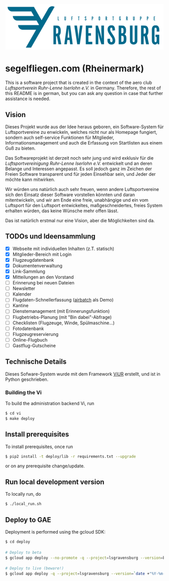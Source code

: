 ![Rheinermark Logo](deploy/static/img/logo.svg)
# segelfliegen.com (Rheinermark)

This is a software project that is created in the context of the aero club *Luftsportverein Ruhr-Lenne Iserlohn e.V.* in Germany. Therefore, the rest of this README is in german, but you can ask any question in case that further assistance is needed.

## Vision

Dieses Projekt wurde aus der Idee heraus geboren, ein Software-System für Luftsportvereine zu enwickeln, welches nicht nur als Homepage fungiert, sondern auch self-service Funktionen für Mitglieder, Informationsmanagement und auch die Erfassung von Startlisten aus einem Guß zu bieten.

Das Softwareprojekt ist derzeit noch sehr jung und wird exklusiv für die *Luftsportvereinigung Ruhr-Lenne Iserlohn e.V.* entwickelt und an deren Belange und Interessen angepasst. Es soll jedoch ganz im Zeichen der Freien Software transparent und für jeden Einsehbar sein, und Jeder der möchte kann mitwirken.

Wir würden uns natürlich auch sehr freuen, wenn andere Luftsportvereine sich den Einsatz dieser Software vorstellen könnten und daran mitentwickeln, und wir am Ende eine freie, unabhängige und ein vom Luftsport für den Luftsport entwickeltes, maßgeschneidertes, freies System erhalten würden, das keine Wünsche mehr offen lässt.

Das ist natürlich erstmal nur eine Vision, aber die Möglichkeiten sind da.

## TODOs und Ideensammlung

- [x] Webseite mit individuellen Inhalten (z.T. statisch)
- [x] Mitglieder-Bereich mit Login
- [x] Flugzeugdatenbank
- [x] Dokumentenverwaltung
- [x] Link-Sammlung
- [x] Mitteilungen an den Vorstand
- [ ] Erinnerung bei neuen Dateien
- [ ] Newsletter
- [ ] Kalender
- [ ] Flugdaten-Schnellerfassung ([airbatch](https://github.com/phorward/airbatch) als Demo)
- [ ] Kantine
- [ ] Dienstemanagement (mit Erinnerungsfunktion)
- [ ] Flugbetriebs-Planung (mit "Bin dabei"-Abfrage)
- [ ] Checklisten (Flugzeuge, Winde, Spülmaschine...)
- [ ] Fotodatenbank
- [ ] Flugzeugreservierung
- [ ] Online-Flugbuch
- [ ] Gastflug-Gutscheine

## Technische Details 

Dieses Sofware-System wurde mit dem Framework [ViUR](https://viur.is) erstellt, und ist in Python geschrieben.

### Building the Vi

To build the administration backend Vi, run

```bash
$ cd vi
$ make deploy
```

## Install prerequisites

To install prerequisites, once run

```bash
$ pip2 install -t deploy/lib -r requirements.txt --upgrade
```

or on any prerequisite change/update.

## Run local development version

To locally run, do

```bash
$ ./local_run.sh
```

## Deploy to GAE

Deployment is performed using the gcloud SDK:

```bash
$ cd deploy

# Deploy to beta
$ gcloud app deploy --no-promote -q --project=lsgravensburg --version=beta

# Deploy to live (beware!)
$ gcloud app deploy -q --project=lsgravensburg --version=`date +"%Y-%m-%d"-$USER`
```
